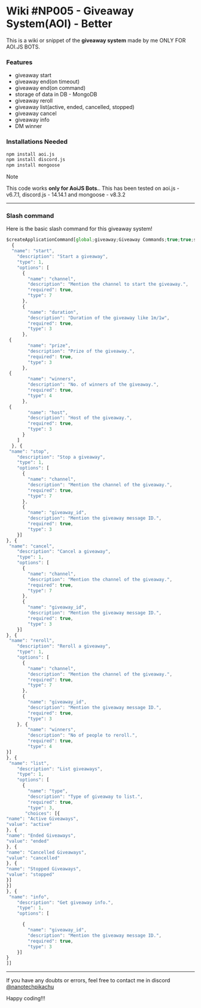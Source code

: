 # Wiki #NP005 - Giveaway System(AOI) - Better

This is a wiki or snippet of the **giveaway system** made by me ONLY FOR AOI.JS BOTS.


### Features

- giveaway start
- giveaway end(on timeout)
- giveaway end(on command)
- storage of data in DB - MongoDB
- giveaway reroll
- giveaway list(active, ended, cancelled, stopped)
- giveaway cancel
- giveaway info
- DM winner

### Installations Needed

```bash
npm install aoi.js
npm install discord.js
npm install mongoose
```

> [!NOTE]
> This code works **only for AoiJS Bots.**. 
> This has been tested on aoi.js - v6.7.1, discord.js - 14.14.1 and mongoose - v8.3.2

<hr />

### Slash command

Here is the basic slash command for this giveaway system!

```js
$createApplicationCommand[global;giveaway;Giveaway Commands;true;true;slash;[
  {
  "name": "start",
    "description": "Start a giveaway",
    "type": 1,
    "options": [
      {
        "name": "channel",
        "description": "Mention the channel to start the giveaway.",
        "required": true,
        "type": 7
      },
      {
        "name": "duration",
        "description": "Duration of the giveaway like 1m/1w",
        "required": true,
        "type": 3
      },
 {
        "name": "prize",
        "description": "Prize of the giveaway.",
        "required": true,
        "type": 3
      },
 {
        "name": "winners",
        "description": "No. of winners of the giveaway.",
        "required": true,
        "type": 4
      },
 {
        "name": "host",
        "description": "Host of the giveaway.",
        "required": true,
        "type": 3
      }
    ]
  }, {
 "name": "stop",
    "description": "Stop a giveaway",
    "type": 1,
    "options": [
      {
        "name": "channel",
        "description": "Mention the channel of the giveaway.",
        "required": true,
        "type": 7
      },
      {
        "name": "giveaway_id",
        "description": "Mention the giveaway message ID.",
        "required": true,
        "type": 3
    }]
}, {
 "name": "cancel",
    "description": "Cancel a giveaway",
    "type": 1,
    "options": [
      {
        "name": "channel",
        "description": "Mention the channel of the giveaway.",
        "required": true,
        "type": 7
      },
      {
        "name": "giveaway_id",
        "description": "Mention the giveaway message ID.",
        "required": true,
        "type": 3
    }]
}, {
 "name": "reroll",
    "description": "Reroll a giveaway",
    "type": 1,
    "options": [
      {
        "name": "channel",
        "description": "Mention the channel of the giveaway.",
        "required": true,
        "type": 7
      },
      {
        "name": "giveaway_id",
        "description": "Mention the giveaway message ID.",
        "required": true,
        "type": 3
    }, {
        "name": "winners",
        "description": "No of people to reroll.",
        "required": true,
        "type": 4
}]
}, {
 "name": "list",
    "description": "List giveaways",
    "type": 1,
    "options": [
      {
        "name": "type",
        "description": "Type of giveaway to list.",
        "required": true,
        "type": 3,
       "choices": [{
"name": "Active Giveaways",
"value": "active"
}, {
"name": "Ended Giveaways",
"value": "ended"
}, {
"name": "Cancelled Giveaways",
"value": "cancelled"
}, {
"name": "Stopped Giveaways",
"value": "stopped"
}]
}]
}, {
 "name": "info",
    "description": "Get giveaway info.",
    "type": 1,
    "options": [

      {
        "name": "giveaway_id",
        "description": "Mention the giveaway message ID.",
        "required": true,
        "type": 3
    }]
}
]]

```


<hr />


If you have any doubts or errors, feel free to contact me in discord [@nanotechpikachu](https://discord.com/users/949588732498018324)

Happy coding!!!